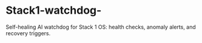 # Stack1-watchdog-
Self-healing AI watchdog for Stack 1 OS: health checks, anomaly alerts, and recovery triggers.
